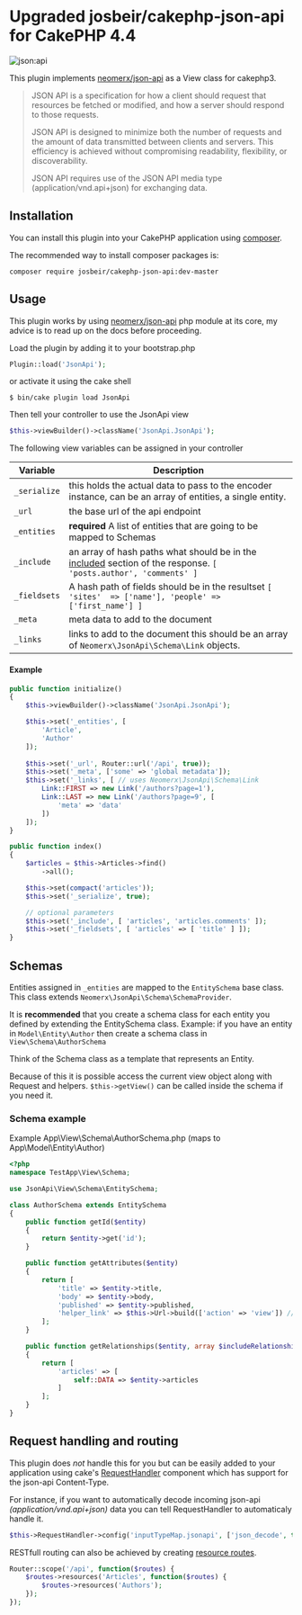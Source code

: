 # Upgraded josbeir/cakephp-json-api for CakePHP 4.4

![json:api](http://jsonapi.org/images/jsonapi.png)

This plugin implements [neomerx/json-api](https://github.com/neomerx/json-api) as a View class for cakephp3.

> JSON API is a specification for how a client should request that resources be fetched or modified, and how a server should respond to those requests.
>
> JSON API is designed to minimize both the number of requests and the amount of data transmitted between clients and servers. This efficiency is achieved without compromising readability, flexibility, or discoverability.
>
> JSON API requires use of the JSON API media type (application/vnd.api+json) for exchanging data.

## Installation

You can install this plugin into your CakePHP application using [composer](http://getcomposer.org).

The recommended way to install composer packages is:

```
composer require josbeir/cakephp-json-api:dev-master
```

## Usage

This plugin works by using [neomerx/json-api](https://github.com/neomerx/json-api) php module at its core, my advice is to read up on the docs before proceeding.

Load the plugin by adding it to your bootstrap.php

```php
Plugin::load('JsonApi');
```

or activate it using the cake shell

```
$ bin/cake plugin load JsonApi
```

Then tell your controller to use the JsonApi view

```php
$this->viewBuilder()->className('JsonApi.JsonApi');
```

The following view variables can be assigned in your controller

| Variable | Description |
| --- | --- |
| `_serialize`| this holds the actual data to pass to the encoder instance, can be an array of entities, a single entity.|
|`_url`| the base url of the api endpoint |
|`_entities`|**required** A list of entities that are going to be mapped to Schemas|
|`_include`| an array of hash paths what should be in the [included](http://jsonapi.org/format/#fetching-includes) section of the response. `[ 'posts.author', 'comments' ]`|
|`_fieldsets`| A hash path of fields should be in the resultset `[ 'sites'  => ['name'], 'people' => ['first_name'] ]` |
|`_meta`| meta data to add to the document |
|`_links`| links to add to the document this should be an array of ``Neomerx\JsonApi\Schema\Link`` objects.|

#### Example

```php
public function initialize()
{
	$this->viewBuilder()->className('JsonApi.JsonApi');

	$this->set('_entities', [
		'Article',
		'Author'
	]);
	
	$this->set('_url', Router::url('/api', true));
	$this->set('_meta', ['some' => 'global metadata']);
	$this->set('_links', [ // uses Neomerx\JsonApi\Schema\Link
		Link::FIRST => new Link('/authors?page=1'),
		Link::LAST => new Link('/authors?page=9', [
			'meta' => 'data'
		])
	]);
}

public function index()
{
	$articles = $this->Articles->find()
		->all();

	$this->set(compact('articles'));
	$this->set('_serialize', true);

	// optional parameters
	$this->set('_include', [ 'articles', 'articles.comments' ]);
	$this->set('_fieldsets', [ 'articles' => [ 'title' ] ]);
}
```

## Schemas

Entities assigned in `_entities` are mapped to the `EntitySchema` base class. This class extends `Neomerx\JsonApi\Schema\SchemaProvider`.

It is **recommended** that you create a schema class for each entity you defined by extending the EntitySchema class. Example: if you have an entity in ``Model\Entity\Author`` then create a schema class in ``View\Schema\AuthorSchema``

Think of the Schema class as a template that represents an Entity.

Because of this it is possible access the current view object along with Request and helpers. ```$this->getView()``` can be called inside the schema if you need it.

### Schema example

Example App\View\Schema\AuthorSchema.php (maps to App\Model\Entity\Author)

```php
<?php
namespace TestApp\View\Schema;

use JsonApi\View\Schema\EntitySchema;

class AuthorSchema extends EntitySchema
{
    public function getId($entity)
    {
        return $entity->get('id');
    }

    public function getAttributes($entity)
    {
        return [
            'title' => $entity->title,
            'body' => $entity->body,
            'published' => $entity->published,
            'helper_link' => $this->Url->build(['action' => 'view']) // view helper
        ];
    }

    public function getRelationships($entity, array $includeRelationships = [])
    {
        return [
            'articles' => [
                self::DATA => $entity->articles
            ]
        ];
    }
}
```

## Request handling and routing

This plugin does *not* handle this for you but can be easily added to your application using cake's [RequestHandler](http://book.cakephp.org/3.0/en/controllers/components/request-handling.html) component which has support for the json-api Content-Type.

For instance, if you want to automatically decode incoming json-api *(application/vnd.api+json)* data you can tell RequestHandler to automaticaly handle it.

```php
$this->RequestHandler->config('inputTypeMap.jsonapi', ['json_decode', true]);
```

RESTfull routing can also be achieved by creating [resource routes](http://book.cakephp.org/3.0/en/development/routing.html#creating-restful-routes).

```php
Router::scope('/api', function($routes) {
	$routes->resources('Articles', function($routes) {
		$routes->resources('Authors');
	});
});
```
